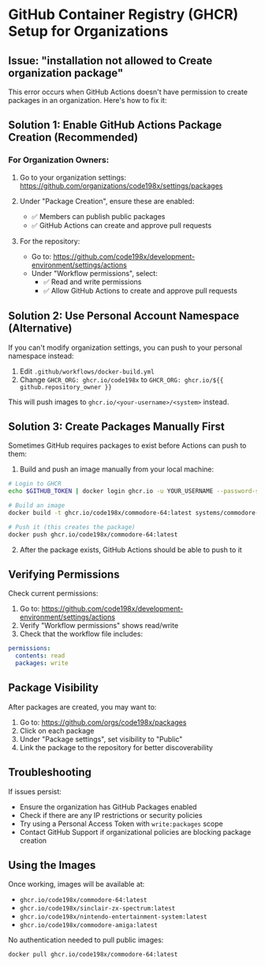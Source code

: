 # GitHub Container Registry (GHCR) Setup for Organizations

## Issue: "installation not allowed to Create organization package"

This error occurs when GitHub Actions doesn't have permission to create packages in an organization. Here's how to fix it:

## Solution 1: Enable GitHub Actions Package Creation (Recommended)

### For Organization Owners:

1. Go to your organization settings: https://github.com/organizations/code198x/settings/packages
2. Under "Package Creation", ensure these are enabled:
   - ✅ Members can publish public packages
   - ✅ GitHub Actions can create and approve pull requests

3. For the repository:
   - Go to: https://github.com/code198x/development-environment/settings/actions
   - Under "Workflow permissions", select:
     - ✅ Read and write permissions
     - ✅ Allow GitHub Actions to create and approve pull requests

## Solution 2: Use Personal Account Namespace (Alternative)

If you can't modify organization settings, you can push to your personal namespace instead:

1. Edit `.github/workflows/docker-build.yml`
2. Change `GHCR_ORG: ghcr.io/code198x` to `GHCR_ORG: ghcr.io/${{ github.repository_owner }}`

This will push images to `ghcr.io/<your-username>/<system>` instead.

## Solution 3: Create Packages Manually First

Sometimes GitHub requires packages to exist before Actions can push to them:

1. Build and push an image manually from your local machine:
```bash
# Login to GHCR
echo $GITHUB_TOKEN | docker login ghcr.io -u YOUR_USERNAME --password-stdin

# Build an image
docker build -t ghcr.io/code198x/commodore-64:latest systems/commodore-64/

# Push it (this creates the package)
docker push ghcr.io/code198x/commodore-64:latest
```

2. After the package exists, GitHub Actions should be able to push to it

## Verifying Permissions

Check current permissions:
1. Go to: https://github.com/code198x/development-environment/settings/actions
2. Verify "Workflow permissions" shows read/write
3. Check that the workflow file includes:
```yaml
permissions:
  contents: read
  packages: write
```

## Package Visibility

After packages are created, you may want to:
1. Go to: https://github.com/orgs/code198x/packages
2. Click on each package
3. Under "Package settings", set visibility to "Public"
4. Link the package to the repository for better discoverability

## Troubleshooting

If issues persist:
- Ensure the organization has GitHub Packages enabled
- Check if there are any IP restrictions or security policies
- Try using a Personal Access Token with `write:packages` scope
- Contact GitHub Support if organizational policies are blocking package creation

## Using the Images

Once working, images will be available at:
- `ghcr.io/code198x/commodore-64:latest`
- `ghcr.io/code198x/sinclair-zx-spectrum:latest`
- `ghcr.io/code198x/nintendo-entertainment-system:latest`
- `ghcr.io/code198x/commodore-amiga:latest`

No authentication needed to pull public images:
```bash
docker pull ghcr.io/code198x/commodore-64:latest
```